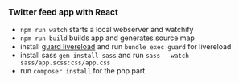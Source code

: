 ### Twitter feed app with React

 - `npm run watch` starts a local webserver and watchify
 - `npm run build` builds app and generates source map
 - install [guard livereload](https://github.com/guard/guard-livereload) and run `bundle exec guard` for livereload
 - install sass `gem install sass` and run `sass --watch sass/app.scss:css/app.css`
 - run `composer install` for the php part


